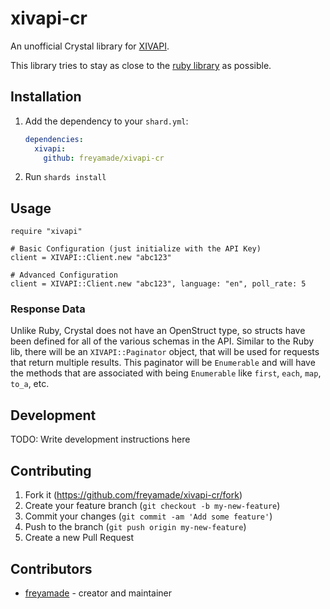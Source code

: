 # xivapi-cr

An unofficial Crystal library for [XIVAPI](https;//xivapi.com).

This library tries to stay as close to the [ruby library](https://github.com/xivapi/xivapi-ruby) as possible.

## Installation

1. Add the dependency to your `shard.yml`:

   ```yaml
   dependencies:
     xivapi:
       github: freyamade/xivapi-cr
   ```

2. Run `shards install`

## Usage

```crystal
require "xivapi"

# Basic Configuration (just initialize with the API Key)
client = XIVAPI::Client.new "abc123"

# Advanced Configuration
client = XIVAPI::Client.new "abc123", language: "en", poll_rate: 5
```

### Response Data
Unlike Ruby, Crystal does not have an OpenStruct type, so structs have been defined for all of the various schemas in the API.
Similar to the Ruby lib, there will be an `XIVAPI::Paginator` object, that will be used for requests that return multiple results.
This paginator will be `Enumerable` and will have the methods that are associated with being `Enumerable` like `first`, `each`, `map`, `to_a`, etc.

## Development

TODO: Write development instructions here

## Contributing

1. Fork it (<https://github.com/freyamade/xivapi-cr/fork>)
2. Create your feature branch (`git checkout -b my-new-feature`)
3. Commit your changes (`git commit -am 'Add some feature'`)
4. Push to the branch (`git push origin my-new-feature`)
5. Create a new Pull Request

## Contributors

- [freyamade](https://github.com/freyamade) - creator and maintainer
